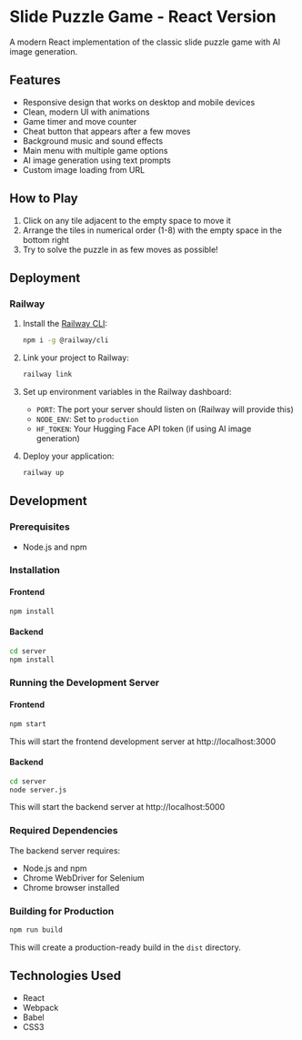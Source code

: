 # Slide Puzzle Game - React Version

A modern React implementation of the classic slide puzzle game with AI image generation.

## Features

- Responsive design that works on desktop and mobile devices
- Clean, modern UI with animations
- Game timer and move counter
- Cheat button that appears after a few moves
- Background music and sound effects
- Main menu with multiple game options
- AI image generation using text prompts
- Custom image loading from URL

## How to Play

1. Click on any tile adjacent to the empty space to move it
2. Arrange the tiles in numerical order (1-8) with the empty space in the bottom right
3. Try to solve the puzzle in as few moves as possible!

## Deployment

### Railway

1. Install the [Railway CLI](https://docs.railway.app/develop/cli):
   ```bash
   npm i -g @railway/cli
   ```

2. Link your project to Railway:
   ```bash
   railway link
   ```

3. Set up environment variables in the Railway dashboard:
   - `PORT`: The port your server should listen on (Railway will provide this)
   - `NODE_ENV`: Set to `production`
   - `HF_TOKEN`: Your Hugging Face API token (if using AI image generation)

4. Deploy your application:
   ```bash
   railway up
   ```

## Development

### Prerequisites

- Node.js and npm

### Installation

#### Frontend
```bash
npm install
```

#### Backend
```bash
cd server
npm install
```

### Running the Development Server

#### Frontend
```bash
npm start
```
This will start the frontend development server at http://localhost:3000

#### Backend
```bash
cd server
node server.js
```
This will start the backend server at http://localhost:5000

### Required Dependencies

The backend server requires:
- Node.js and npm
- Chrome WebDriver for Selenium
- Chrome browser installed

### Building for Production

```bash
npm run build
```

This will create a production-ready build in the `dist` directory.

## Technologies Used

- React
- Webpack
- Babel
- CSS3

 

